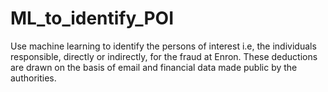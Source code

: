 # ML_to_identify_POI
Use machine learning to identify the persons of interest i.e, the individuals responsible, directly or indirectly,
for the fraud at Enron. These deductions are drawn on the basis of email and financial data made public by the authorities.
